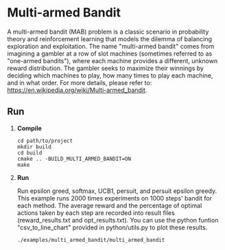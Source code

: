 # Multi-armed Bandit

A multi-armed bandit (MAB) problem is a classic scenario in probability theory and reinforcement learning that models the dilemma of balancing exploration and exploitation. The name "multi-armed bandit" comes from imagining a gambler at a row of slot machines (sometimes referred to as "one-armed bandits"), where each machine provides a different, unknown reward distribution. The gambler seeks to maximize their winnings by deciding which machines to play, how many times to play each machine, and in what order. For more details, please refer to: https://en.wikipedia.org/wiki/Multi-armed_bandit.

## Run

1. **Compile**

    ```
    cd path/to/project
    mkdir build
    cd build
    cmake .. -BUILD_MULTI_ARMED_BANDIT=ON
    make
    ```
2. **Run**
   
    Run epsilon greed, softmax, UCB1, persuit, and persuit epsilon greedy. This example runs 2000 times experiments on 1000 steps' bandit for each method. The average reward and the percentage of optimal actions taken by each step are recorded into result files (reward_results.txt and opt_results.txt). You can use the python funtion "csv_to_line_chart" provided in python/utils.py to plot these results.

    ```
    ./examples/multi_armed_bandit/multi_armed_bandit
    ```

    

